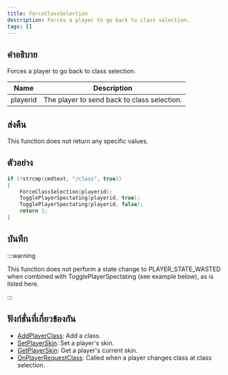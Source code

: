 ```yaml
---
title: ForceClassSelection
description: Forces a player to go back to class selection.
tags: []
---
```


## คำอธิบาย

Forces a player to go back to class selection.

| Name     | Description                                 |
| -------- | ------------------------------------------- |
| playerid | The player to send back to class selection. |

## ส่งคืน

This function does not return any specific values.

## ตัวอย่าง

```c
if (!strcmp(cmdtext, "/class", true))
{
    ForceClassSelection(playerid);
    TogglePlayerSpectating(playerid, true);
    TogglePlayerSpectating(playerid, false);
    return 1;
}
```

## บันทึก

:::warning

This function does not perform a state change to PLAYER_STATE_WASTED when combined with TogglePlayerSpectating (see example below), as is listed here.

:::

## ฟังก์ชั่นที่เกี่ยวข้องกัน

- [AddPlayerClass](../functions/AddPlayerClass): Add a class.
- [SetPlayerSkin](../functions/SetPlayerSkin): Set a player's skin.
- [GetPlayerSkin](../functions/GetPlayerSkin): Get a player's current skin.
- [OnPlayerRequestClass](../callbacks/OnPlayerRequestClass): Called when a player changes class at class selection.
